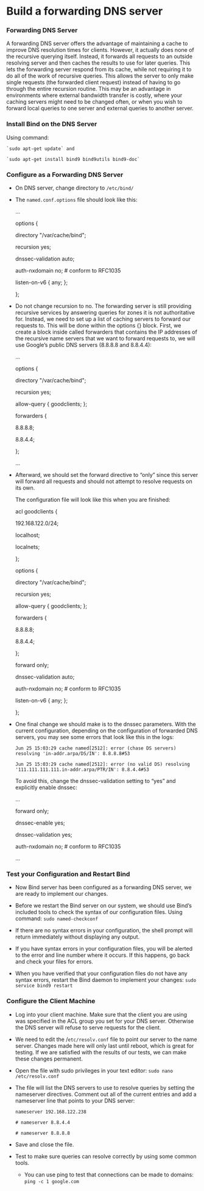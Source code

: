 # Build a forwarding DNS server

### Forwarding DNS Server

  A forwarding DNS server offers the advantage of maintaining a cache to improve DNS resolution times for clients. However, it actually does none of the recursive querying itself. Instead, it forwards all requests to an outside resolving server and then caches the results to use for later queries. This lets the forwarding server respond from its cache, while not requiring it to do all of the work of recursive queries. This allows the server to only make single requests (the forwarded client request) instead of having to go through the entire recursion routine. This may be an advantage in environments where external bandwidth transfer is costly, where your caching servers might need to be changed often, or when you wish to forward local queries to one server and external queries to another server.

### Install Bind on the DNS Server

  Using command: 
  
    `sudo apt-get update` and 
    
    `sudo apt-get install bind9 bind9utils bind9-doc`
    
### Configure as a Forwarding DNS Server

  - On DNS server, change directory to  `/etc/bind/`
  
  - The `named.conf.options` file should look like this:

    ...
    
    options {
      
       directory "/var/cache/bind";

       recursion yes;

       dnssec-validation auto;

       auth-nxdomain no;    # conform to RFC1035
              
       listen-on-v6 { any; };
       
    }; 
      
  - Do not change recursion to no. The forwarding server is still providing recursive services by answering queries for zones it is not authoritative for. Instead, we need to set up a list of caching servers to forward our requests to. This will be done within the options {} block. First, we create a block inside called forwarders that contains the IP addresses of the recursive name servers that we want to forward requests to, we will use Google’s public DNS servers (8.8.8.8 and 8.8.4.4):

    ...
    
    options {
      
       directory "/var/cache/bind";

       recursion yes;
              
       allow-query { goodclients; };

       forwarders {
       
       8.8.8.8;
           
       8.8.4.4;
       
       };
       
    ...
      
  - Afterward, we should set the forward directive to “only” since this server will forward all requests and should not attempt to resolve requests on its own.

    The configuration file will look like this when you are finished:

      acl goodclients {
      
       192.168.122.0/24;
              
       localhost;
              
       localnets;
      
      };

      options {
      
       directory "/var/cache/bind";

       recursion yes;
              
       allow-query { goodclients; };

       forwarders {
       
       8.8.8.8;
               
       8.8.4.4;
       
       };
       
       forward only;

       dnssec-validation auto;

       auth-nxdomain no;    # conform to RFC1035
              
       listen-on-v6 { any; };
       
      };
      
  - One final change we should make is to the dnssec parameters. With the current configuration, depending on the configuration of forwarded DNS servers, you may see some errors that look like this in the logs:

    `Jun 25 15:03:29 cache named[2512]: error (chase DS servers) resolving 'in-addr.arpa/DS/IN': 8.8.8.8#53`
    
    `Jun 25 15:03:29 cache named[2512]: error (no valid DS) resolving '111.111.111.111.in-addr.arpa/PTR/IN': 8.8.4.4#53`
    
    To avoid this, change the dnssec-validation setting to “yes” and explicitly enable dnssec:

      ...
      
      forward only;

      dnssec-enable yes;
      
      dnssec-validation yes;

      auth-nxdomain no;    # conform to RFC1035
      
      ...
      

### Test your Configuration and Restart Bind

   - Now Bind server has been configured as a forwarding DNS server, we are ready to implement our changes.

   - Before we restart the Bind server on our system, we should use Bind’s included tools to check the syntax of our configuration files. Using command: `sudo named-checkconf`
   
   - If there are no syntax errors in your configuration, the shell prompt will return immediately without displaying any output.

   - If you have syntax errors in your configuration files, you will be alerted to the error and line number where it occurs. If this happens, go back and check your files for errors.

   - When you have verified that your configuration files do not have any syntax errors, restart the Bind daemon to implement your changes: `sudo service bind9 restart`
   
### Configure the Client Machine

   - Log into your client machine. Make sure that the client you are using was specified in the ACL group you set for your DNS server. Otherwise the DNS server will refuse to serve requests for the client.

   - We need to edit the /`etc/resolv.conf` file to point our server to the name server. Changes made here will only last until reboot, which is great for testing. If we are satisfied with the results of our tests, we can make these changes permanent.

   - Open the file with sudo privileges in your text editor: `sudo nano /etc/resolv.conf`
   
   - The file will list the DNS servers to use to resolve queries by setting the nameserver directives. Comment out all of the current entries and add a nameserver line that points to your DNS server:

         nameserver 192.168.122.238
   
         # nameserver 8.8.4.4
   
         # nameserver 8.8.8.8
   
   - Save and close the file.

   - Test to make sure queries can resolve correctly by using some common tools.

      - You can use ping to test that connections can be made to domains: `ping -c 1 google.com`
